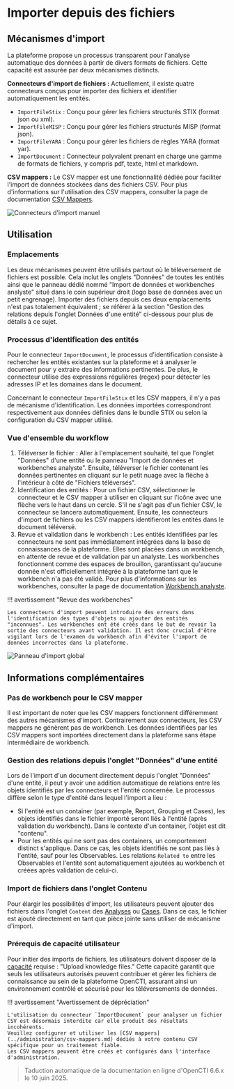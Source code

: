 # Importer depuis des fichiers


## Mécanismes d'import

La plateforme propose un processus transparent pour l'analyse automatique des données à partir de divers formats de fichiers. Cette capacité est assurée par deux mécanismes distincts.

**Connecteurs d'import de fichiers :** Actuellement, il existe quatre connecteurs conçus pour importer des fichiers et identifier automatiquement les entités.

- `ImportFileStix` : Conçu pour gérer les fichiers structurés STIX (format json ou xml).
- `ImportFileMISP` : Conçu pour gérer les fichiers structurés MISP (format json).
- `ImportFileYARA` : Conçu pour gérer les fichiers de règles YARA (format yar).
- `ImportDocument` : Connecteur polyvalent prenant en charge une gamme de formats de fichiers, y compris pdf, texte, html et markdown.

**CSV mappers :** Le CSV mapper est une fonctionnalité dédiée pour faciliter l'import de données stockées dans des fichiers CSV. Pour plus d'informations sur l'utilisation des CSV mappers, consulter la page de documentation [CSV Mappers](../administration/csv-mappers.md).

![Connecteurs d'import manuel](assets/manual-import-connectors.png)


## Utilisation

### Emplacements

Les deux mécanismes peuvent être utilisés partout où le téléversement de fichiers est possible. Cela inclut les onglets "Données" de toutes les entités ainsi que le panneau dédié nommé "Import de données et workbenches analyste" situé dans le coin supérieur droit (logo base de données avec un petit engrenage). Importer des fichiers depuis ces deux emplacements n'est pas totalement équivalent ; se référer à la section "Gestion des relations depuis l'onglet Données d'une entité" ci-dessous pour plus de détails à ce sujet.

### Processus d'identification des entités

Pour le connecteur `ImportDocument`, le processus d'identification consiste à rechercher les entités existantes sur la plateforme et à analyser le document pour y extraire des informations pertinentes. De plus, le connecteur utilise des expressions régulières (regex) pour détecter les adresses IP et les domaines dans le document.

Concernant le connecteur `ImportFileStix` et les CSV mappers, il n'y a pas de mécanisme d'identification. Les données importées correspondront respectivement aux données définies dans le bundle STIX ou selon la configuration du CSV mapper utilisé.

### Vue d'ensemble du workflow

1. Téléverser le fichier : Aller à l'emplacement souhaité, tel que l'onglet "Données" d'une entité ou le panneau "Import de données et workbenches analyste". Ensuite, téléverser le fichier contenant les données pertinentes en cliquant sur le petit nuage avec la flèche à l'intérieur à côté de "Fichiers téléversés".
2. Identification des entités : Pour un fichier CSV, sélectionner le connecteur et le CSV mapper à utiliser en cliquant sur l'icône avec une flèche vers le haut dans un cercle. S'il ne s'agit pas d'un fichier CSV, le connecteur se lancera automatiquement. Ensuite, les connecteurs d'import de fichiers ou les CSV mappers identifieront les entités dans le document téléversé.
3. Revue et validation dans le workbench : Les entités identifiées par les connecteurs ne sont pas immédiatement intégrées dans la base de connaissances de la plateforme. Elles sont placées dans un workbench, en attente de revue et de validation par un analyste. Les workbenches fonctionnent comme des espaces de brouillon, garantissant qu'aucune donnée n'est officiellement intégrée à la plateforme tant que le workbench n'a pas été validé. Pour plus d'informations sur les workbenches, consulter la page de documentation [Workbench analyste](workbench.md).

!!! avertissement "Revue des workbenches"

    Les connecteurs d'import peuvent introduire des erreurs dans l'identification des types d'objets ou ajouter des entités "inconnues". Les workbenches ont été créés dans le but de revoir la sortie des connecteurs avant validation. Il est donc crucial d'être vigilant lors de l'examen du workbench afin d'éviter l'import de données incorrectes dans la plateforme.

![Panneau d'import global](assets/global-import-panel.png)


## Informations complémentaires

### Pas de workbench pour le CSV mapper

Il est important de noter que les CSV mappers fonctionnent différemment des autres mécanismes d'import. Contrairement aux connecteurs, les CSV mappers ne génèrent pas de workbench. Les données identifiées par les CSV mappers sont importées directement dans la plateforme sans étape intermédiaire de workbench.

### Gestion des relations depuis l'onglet "Données" d'une entité

Lors de l'import d'un document directement depuis l'onglet "Données" d'une entité, il peut y avoir une addition automatique de relations entre les objets identifiés par les connecteurs et l'entité concernée. Le processus diffère selon le type d'entité dans lequel l'import a lieu :

- Si l'entité est un container (par exemple, Report, Grouping et Cases), les objets identifiés dans le fichier importé seront liés à l'entité (après validation du workbench). Dans le contexte d'un container, l'objet est dit "contenu".
- Pour les entités qui ne sont pas des containers, un comportement distinct s'applique. Dans ce cas, les objets identifiés ne sont pas liés à l'entité, sauf pour les Observables. Les relations `Related to` entre les Observables et l'entité sont automatiquement ajoutées au workbench et créées après validation de celui-ci.


### Import de fichiers dans l'onglet Contenu

Pour élargir les possibilités d'import, les utilisateurs peuvent ajouter des fichiers dans l'onglet `Content` des [Analyses](exploring-analysis.md) ou [Cases](exploring-cases.md). Dans ce cas, le fichier est ajouté directement en tant que pièce jointe sans utiliser de mécanisme d'import.

### Prérequis de capacité utilisateur

Pour initier des imports de fichiers, les utilisateurs doivent disposer de la [capacité](../administration/users.md) requise : "Upload knowledge files." Cette capacité garantit que seuls les utilisateurs autorisés peuvent contribuer et gérer les fichiers de connaissance au sein de la plateforme OpenCTI, assurant ainsi un environnement contrôlé et sécurisé pour les téléversements de données.


!!! avertissement "Avertissement de dépréciation"

    L'utilisation du connecteur `ImportDocument` pour analyser un fichier CSV est désormais interdite car elle produit des résultats incohérents.
    Veuillez configurer et utiliser les [CSV mappers](../administration/csv-mappers.md) dédiés à votre contenu CSV spécifique pour un traitement fiable.
    Les CSV mappers peuvent être créés et configurés dans l'interface d'administration.   


> Taduction automatique de la documentation en ligne d'OpenCTI 6.6.x le 10 juin 2025.